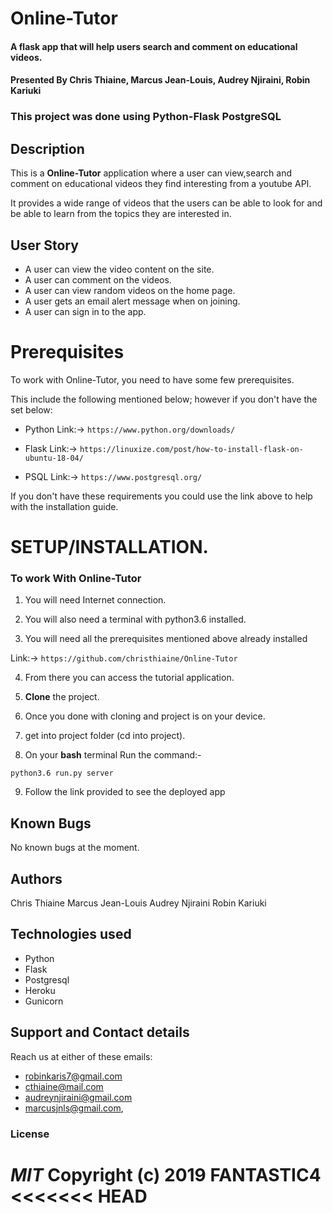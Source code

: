 # Online-Tutor
#### A flask app that will help users search and comment on educational videos.   
#### Presented By Chris Thiaine, Marcus Jean-Louis, Audrey Njiraini, Robin Kariuki
### **This project was done using Python-Flask  PostgreSQL**

## Description
This is a **Online-Tutor** application where a user can view,search and comment on educational videos they find interesting from a youtube API.

It provides a wide range of videos that the users can be able to look for and be able to learn from the topics they are interested in.


## User Story

- A user can view the video content on the site.
- A user can comment on the videos.
- A user can view random videos on the home page.
- A user gets an email alert message when on joining.
- A user can sign in to the app.

# Prerequisites

To work with Online-Tutor, you need to have some few prerequisites.

This include the following mentioned below; however if you don't have the set below:

- Python
  Link:-> ```https://www.python.org/downloads/```

- Flask
   Link:-> ```https://linuxize.com/post/how-to-install-flask-on-ubuntu-18-04/```

- PSQL
  Link:-> ```https://www.postgresql.org/```   


If you don't have these requirements you could use the link above to help with the installation guide.


# **SETUP/INSTALLATION.**

### **To work With Online-Tutor**

1. You will need Internet connection.

2. You will also need a terminal with python3.6 installed.

3. You will need all the prerequisites mentioned above already installed


Link:-> ```https://github.com/christhiaine/Online-Tutor```

4. From there you can access the tutorial application.

5. **Clone** the project.

6. Once you done with cloning and project is on your device.

7. get into project folder (cd into project).

8. On your **bash** terminal Run the command:-

```
python3.6 run.py server
```

9. Follow the link provided to see the deployed app



## Known Bugs
No known bugs at the moment.

## Authors
Chris Thiaine
Marcus Jean-Louis
Audrey Njiraini
Robin Kariuki

## Technologies used
* Python
* Flask
* Postgresql
* Heroku
* Gunicorn

## Support and Contact details

Reach us at either of these emails:
- robinkaris7@gmail.com
- cthiaine@mail.com
- audreynjiraini@gmail.com
- marcusjnls@gmail.com,  


### License
*MIT*
Copyright (c) 2019 **FANTASTIC4**
<<<<<<< HEAD
=======
